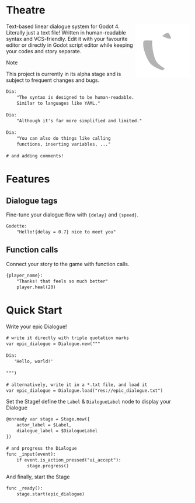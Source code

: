 # Theatre

<img src="addons/Theatre/assets/icons/Theatre.svg" alt="Theatre Logo" height="150" align="right">

Text-based linear dialogue system for Godot 4. Literally just a text file! Written in human-readable syntax and VCS-friendly. Edit it with your favourite editor or directly in Godot script editor while keeping your codes and story separate.

> [!NOTE]
> This project is currently in its alpha stage and is subject to frequent changes and bugs.
```
Dia:
    "The syntax is designed to be human-readable.
    Similar to languages like YAML."

Dia:
    "Although it's far more simplified and limited."

Dia:
    "You can also do things like calling
    functions, inserting variables, ..."

# and adding comments!
```

# Features

## Dialogue tags

Fine-tune your dialogue flow with `{delay}` and `{speed}`.
```
Godette:
    "Hello!{delay = 0.7} nice to meet you"
```

## Function calls

Connect your story to the game with function calls.
```
{player_name}:
    "Thanks! that feels so much better"
    player.heal(20)
```

# Quick Start

Write your epic Dialogue!
```gdscript
# write it directly with triple quotation marks
var epic_dialogue = Dialogue.new("""

Dia:
   'Hello, world!'

""")

# alternatively, write it in a *.txt file, and load it
var epic_dialogue = Dialogue.load("res://epic_dialogue.txt")
```

Set the Stage! define the `Label` & `DialogueLabel` node to display your Dialogue
```gdscript
@onready var stage = Stage.new({
    actor_label = $Label,
    dialogue_label = $DialogueLabel
})

# and progress the Dialogue
func _input(event):
    if event.is_action_pressed("ui_accept"):
        stage.progress()
```

And finally, start the Stage
```gdscript
func _ready():
    stage.start(epic_dialogue)
```
